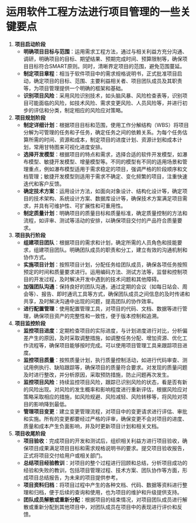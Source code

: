 # 运用软件工程方法进行项目管理的一些关键要点

1. **项目启动阶段**
    - **明确项目目标与范围**：运用需求工程方法，通过与相关利益方充分沟通、调研，明确项目的目标、期望结果、预期完成时间、预算限制等，确保项目目标符合SMART原则。同时，清晰界定项目的范围，避免范围蔓延。
    - **制定项目章程**：相当于软件项目中的需求规格说明书，正式批准项目启动，确定项目的目标、范围、主要利益相关者、项目团队成员及其职责等，为项目管理提供一个明确的框架和基础。
    - **识别项目风险**：采用风险识别技术，如头脑风暴、风险检查表等，识别项目可能面临的风险，如技术风险、需求变更风险、人员风险等，并进行初步的评估和分类，制定相应的风险应对策略。
2. **项目规划阶段**
    - **制定详细计划**：根据项目目标和范围，使用工作分解结构（WBS）将项目分解为可管理的任务和子任务，确定任务之间的依赖关系。为每个任务估算所需的时间、资源和成本，制定项目的进度计划、资源计划和成本计划，常用甘特图来可视化进度安排。
    - **选择开发模型**：根据项目的特点和需求，选择合适的软件开发模型，如瀑布模型、敏捷开发模型、增量模型等。不同的模型有不同的适用场景和管理重点，例如瀑布模型适用于需求稳定的项目，强调严格的阶段顺序和文档管理；敏捷开发模型则适用于需求不确定、变化频繁的项目，注重快速迭代和客户反馈。
    - **确定技术方案**：运用设计方法，如面向对象设计、结构化设计等，确定项目的技术架构、系统设计方案、数据库设计等，确保技术方案满足项目需求，并具有可维护性、可扩展性和可重用性。
    - **制定质量计划**：明确项目的质量目标和质量标准，确定质量控制的方法和流程，如评审、测试等活动的安排，以确保项目交付的产品符合质量要求。
3. **项目执行阶段**
    - **组建项目团队**：根据项目的需求和计划，确定所需的人员角色和技能要求，组建项目团队。明确团队成员的职责和分工，建立有效的沟通机制和协作方式。
    - **实施项目计划**：按照项目计划，分配任务给团队成员，确保各项任务按照预定的时间和质量要求进行。运用编码方法、测试方法等，监督和控制项目的开发过程，及时解决开发中遇到的技术问题和其他障碍。
    - **加强团队沟通**：保持良好的团队沟通，通过定期的会议（如每日站会、周会等）、报告、即时通讯工具等方式，确保团队成员之间信息的及时传递和共享，及时解决沟通中出现的问题，提高团队的协作效率。
    - **进行配置管理**：使用配置管理工具，对项目的代码、文档、数据等进行管理，确保项目资产的完整性和一致性，便于版本控制和追溯。
4. **项目监控阶段**
    - **监控项目进度**：定期检查项目的实际进度，与计划进度进行对比，分析偏差产生的原因，及时采取调整措施，如调整任务分配、增加资源、优化工作流程等，确保项目能够按时完成。可以使用项目管理工具来跟踪项目进度。
    - **监控项目质量**：按照质量计划，执行质量控制活动，如进行代码审查、测试用例执行、缺陷跟踪等，确保项目的质量符合要求。对发现的质量问题及时进行整改，并分析原因，采取预防措施，防止问题再次发生。
    - **监控项目风险**：持续监控项目风险，跟踪已识别风险的状态，看是否有新的风险出现。对风险的发生概率和影响程度进行重新评估，根据风险应对策略采取相应的措施，如风险规避、风险减轻、风险转移等，将风险对项目的影响降到最低。
    - **管理项目变更**：建立变更管理流程，对项目中的变更请求进行评估、审批和实施。所有的变更都要经过严格的评审，确保变更不会对项目的进度、质量和成本产生负面影响，并及时更新项目计划和相关文档。
5. **项目收尾阶段**
    - **项目验收**：完成项目的开发和测试后，组织相关利益方进行项目验收，确保项目成果满足项目目标和需求规格说明书的要求。提交项目验收报告，正式将项目交付给用户或相关部门。
    - **总结项目经验教训**：对项目的整个过程进行回顾和总结，分析项目成功的经验和失败的教训，包括项目管理过程、技术方案、团队协作等方面，形成项目总结报告，为未来的项目提供参考。
    - **项目资料归档**：将项目过程中产生的各种文档、代码、数据等资料进行整理和归档，便于后续的查询和使用，也为项目的维护和升级提供支持。
    - **团队成员解散或重新分配**：根据项目的结束情况，对项目团队成员进行解散或重新分配到其他项目中，对团队成员在项目中的表现进行评价和反馈。
